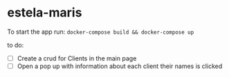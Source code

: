 # estela-maris
To start the app run: ```docker-compose build && docker-compose up```

to do:
- [ ] Create a crud for Clients in the main page
- [ ] Open a pop up with information about each client their names is clicked

